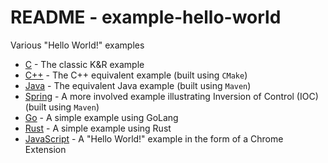 # README - example-hello-world
Various "Hello World!" examples

* [C](src/c) - The classic K&R example
* [C++](src/cpp/) - The C++ equivalent example (built using `CMake`)
* [Java](src/java/) - The equivalent Java example  (built using `Maven`)
* [Spring](src/spring/) - A more involved example illustrating Inversion of Control (IOC) (built using `Maven`)
* [Go](src/go/) - A simple example using GoLang
* [Rust](src/rust/) - A simple example using Rust
* [JavaScript](./src/javascript/hello-world-chrome-extension/) - A "Hello World!" example in the form of a Chrome Extension